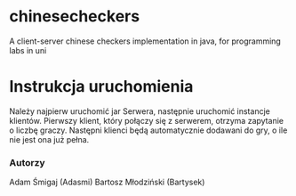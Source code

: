 # chinesecheckers
A client-server chinese checkers implementation in java, for programming labs in uni

# Instrukcja uruchomienia
Należy najpierw uruchomić jar Serwera, następnie uruchomić instancje klientów. Pierwszy klient, który połączy się z serwerem, otrzyma zapytanie o liczbę graczy. Następni klienci będą automatycznie dodawani do gry, o ile nie jest ona już pełna.

### Autorzy
Adam Śmigaj (Adasmi)
Bartosz Młodziński (Bartysek)
